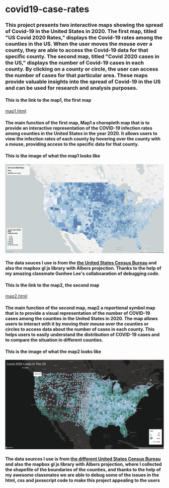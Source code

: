# covid19-case-rates
### This project presents two interactive maps showing the spread of Covid-19 in the United States in 2020. The first map, titled "US Covid 2020 Rates," displays the Covid-19 rates among the counties in the US. When the user moves the mouse over a county, they are able to access the Covid-19 data for that specific county. The second map, titled "Covid 2020 cases in the US," displays the number of Covid-19 cases in each county. By clicking on a county or circle, the user can access the number of cases for that particular area. These maps provide valuable insights into the spread of Covid-19 in the US and can be used for research and analysis purposes.
#### This is the link to the map1, the first map
[map1.html](http://127.0.0.1:5500/map1.html)

#### The main function of the first map, Map1 a choropleth map that is to provide an interactive representation of the COVID-19 infection rates among counties in the United States in the year 2020. It allows users to view the infection rates of each county by hovering over the county with a mouse, providing access to the specific data for that county.

#### This is the image of what the map1 looks like
![map1](https://github.com/haochenmiao/covid19-case-rates/blob/main/img/map1.png)

#### The data souces I use is from the [the United States Census Bureau](https://data.census.gov/table?g=0100000US$050000&d=ACS+5-Year+Estimates+Data+Profiles&tid=ACSDP5Y2018.DP05&hidePreview=true) and also the mapbox gl js library with Albers projection. Thanks to the help of my amazing classmate Gunhee Lee's collaboaration of debugging code.

#### This is the link to the map2, the second map
[map2.html](http://127.0.0.1:5500/map2.html)

#### The main function of the second map, map2 a roportional symbol map that is to provide a visual representation of the number of COVID-19 cases among the counties in the United States in 2020. The map allows users to interact with it by moving their mouse over the counties or circles to access data about the number of cases in each county. This helps users to easily understand the distribution of COVID-19 cases and to compare the situation in different counties.

#### This is the image of what the map2 looks like
![map2](https://github.com/haochenmiao/covid19-case-rates/blob/main/img/map2.png)

#### The data sources I use is from [the different United States Census Bureau](https://www.census.gov/geographies/mapping-files/time-series/geo/carto-boundary-file.html) and also the mapbox gl js library with Albers projection, where I collected the shapefile of the boundaries of the counties, and thanks to the help of my awesome classmates we are able to debug some of the issues in the html, css and javascript code to make this project appealing to the users




